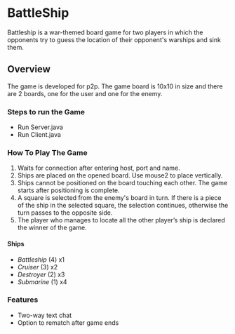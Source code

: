 # BattleShip
Battleship is a war-themed board game for two players in which the opponents try to guess the location of their opponent's warships and sink them.

## Overview
The game is developed for p2p. The game board is 10x10 in size and there are 2 boards, one for the user and one for the enemy.

### Steps to run the Game
* Run Server.java
* Run Client.java

### How To Play The Game
1. Waits for connection after entering host, port and name.
2. Ships are placed on the opened board. Use mouse2 to place vertically.
3. Ships cannot be positioned on the board touching each other. The game starts after positioning is complete.
4. A square is selected from the enemy's board in turn. If there is a piece of the ship in the selected square, the selection continues, otherwise the turn passes to the opposite side.
5. The player who manages to locate all the other player’s ship is declared the winner of the game.

#### Ships
* *Battleship* (4) x1
* *Cruiser* (3) x2
* *Destroyer* (2) x3
* *Submarine* (1) x4

### Features
* Two-way text chat
* Option to rematch after game ends

